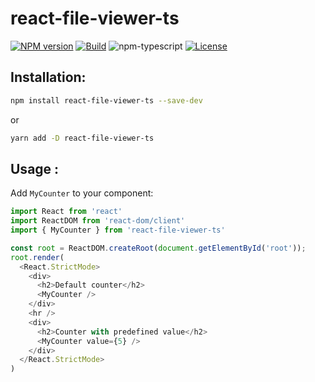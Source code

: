 # react-file-viewer-ts

[![NPM version][npm-image]][npm-url]
[![Build][github-build]][github-build-url]
![npm-typescript]
[![License][github-license]][github-license-url]

## Installation:

```bash
npm install react-file-viewer-ts --save-dev
```

or

```bash
yarn add -D react-file-viewer-ts
```

## Usage :

Add `MyCounter` to your component:

```js
import React from 'react'
import ReactDOM from 'react-dom/client'
import { MyCounter } from 'react-file-viewer-ts'

const root = ReactDOM.createRoot(document.getElementById('root'));
root.render(
  <React.StrictMode>
    <div>
      <h2>Default counter</h2>
      <MyCounter />
    </div>
    <hr />
    <div>
      <h2>Counter with predefined value</h2>
      <MyCounter value={5} />
    </div>
  </React.StrictMode>
)
```

[npm-url]: https://www.npmjs.com/package/react-file-viewer-ts
[npm-image]: https://img.shields.io/npm/v/react-file-viewer-ts
[github-license]: https://img.shields.io/github/license/sake-pub/react-file-viewer-ts
[github-license-url]: https://github.com/sake-pub/react-file-viewer-ts/blob/master/LICENSE
[github-build]: https://github.com/sake-pub/react-file-viewer-ts/actions/workflows/publish.yml/badge.svg
[github-build-url]: https://github.com/sake-pub/react-file-viewer-ts/actions/workflows/publish.yml
[npm-typescript]: https://img.shields.io/npm/types/react-file-viewer-ts